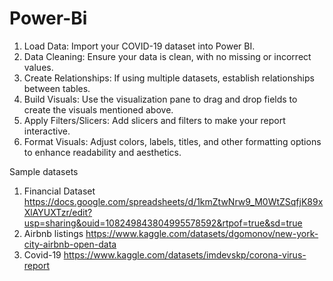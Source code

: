 # Power-Bi

1. Load Data: Import your COVID-19 dataset into Power BI.
2. Data Cleaning: Ensure your data is clean, with no missing or incorrect values.
3. Create Relationships: If using multiple datasets, establish relationships between tables.
4. Build Visuals: Use the visualization pane to drag and drop fields to create the visuals mentioned above.
5. Apply Filters/Slicers: Add slicers and filters to make your report interactive.
6. Format Visuals: Adjust colors, labels, titles, and other formatting options to enhance readability and aesthetics.

Sample datasets
1. Financial Dataset
https://docs.google.com/spreadsheets/d/1kmZtwNrw9_M0WtZSqfjK89xXlAYUXTzr/edit?usp=sharing&ouid=108249843804995578592&rtpof=true&sd=true
2. Airbnb listings
https://www.kaggle.com/datasets/dgomonov/new-york-city-airbnb-open-data
3. Covid-19
https://www.kaggle.com/datasets/imdevskp/corona-virus-report
